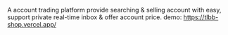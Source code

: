 A account trading platform provide searching & selling account with easy, support private real-time inbox & offer account price. 
demo: https://tlbb-shop.vercel.app/
